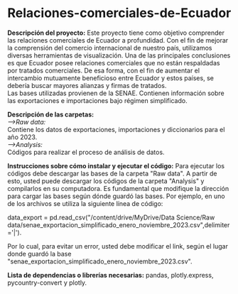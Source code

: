 # Relaciones-comerciales-de-Ecuador


**Descripción del proyecto:** Este proyecto tiene como objetivo comprender las relaciones comerciales de Ecuador a profundidad. Con el fin de mejorar la comprensión del comercio internacional de nuestro país, utilizamos diversas herramientas de visualización. Una de las principales conclusiones es que Ecuador posee relaciones comerciales que no están respaldadas por tratados comerciales. De esa forma, con el fin de aumentar el intercambio mutuamente beneficioso entre Ecuador y estos países, se debería buscar mayores alianzas y firmas de tratados. 
<br />
Las bases utilizadas provienen de la SENAE. Contienen información sobre las exportaciones e importaciones bajo régimen simplificado.
<br />

**Descripción de las carpetas:**
<br />
*-->Raw data:*
<br />
Contiene los datos de exportaciones, importaciones y diccionarios para el año 2023.
<br />
*-->Analysis:*
<br />
Códigos para realizar el proceso de análisis de datos.
<br />

**Instrucciones sobre cómo instalar y ejecutar el código:** Para ejecutar los códigos debe descargar las bases de la carpeta "Raw data". A partir de esto, usted puede descargar los códigos de la carpeta "Analysis" y compilarlos en su computadora. Es fundamental que modifique la dirección para cargar las bases según dónde guardó las bases. Por ejemplo, en uno de los archivos se utiliza la siguiente línea de código:


data_export = pd.read_csv("/content/drive/MyDrive/Data Science/Raw data/senae_exportacion_simplificado_enero_noviembre_2023.csv",delimiter='|').

Por lo cual, para evitar un error, usted debe modificar el link, según el lugar donde guardó la base "senae_exportacion_simplificado_enero_noviembre_2023.csv".

**Lista de dependencias o librerías necesarias:** pandas, plotly.express, pycountry-convert y  plotly.
